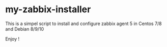 # my-zabbix-installer
This is a simpel script to install and configure zabbix agent 5 in Centos 7/8 and Debian 8/9/10

Enjoy !
